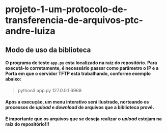 # projeto-1-um-protocolo-de-transferencia-de-arquivos-ptc-andre-luiza

## Modo de uso da biblioteca

#### O programa de teste `app.py` esta localizado na raiz do repositório. Para executá-lo corretamente, é necessário passar como parâmetro o IP e a Porta em que o servidor TFTP está trabalhando, conforme exemplo abaixo:

> python3 app.py 127.0.0.1 6969

#### Após a execução, um menu interativo será ilustrado, norteando os processos de *upload* e *download* de arquivos que a biblioteca provê.


**É importante que os arquivos que se deseja realizar o *upload* estejam na raiz do repositório!!!** 